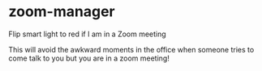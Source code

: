 # zoom-manager

Flip smart light to red if I am in a Zoom meeting

This will avoid the awkward moments in the office when someone tries to come talk to you but you are in a zoom meeting!
